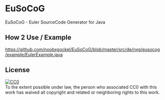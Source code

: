# EuSoCoG
EuSoCoG - Euler SourceCode Generator for Java

## How 2 Use / Example
https://github.com/noobxgockel/EuSoCoG/blob/master/src/de/nxg/eusocog/example/EulerExample.java

## License
<a rel="license" href="http://creativecommons.org/publicdomain/zero/1.0/">
  <img src="http://i.creativecommons.org/p/zero/1.0/88x31.png" style="border-style: none;" alt="CC0"/>
</a><br/>
To the extent possible under law, the person who associated CC0 with this work has waived all copyright and related or neighboring rights to this work.
